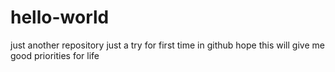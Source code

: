 # hello-world
just another repository
just a try for first time in github hope this will give me good priorities for life
